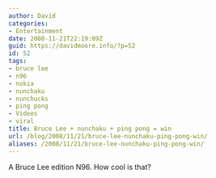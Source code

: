```yaml
---
author: David
categories:
- Entertainment
date: 2008-11-21T22:19:09Z
guid: https://davidmoore.info/?p=52
id: 52
tags:
- bruce lee
- n96
- nokia
- nunchaku
- nunchucks
- ping pong
- Videos
- viral
title: Bruce Lee + nunchaku + ping pong = win
url: /blog/2008/11/21/bruce-lee-nunchaku-ping-pong-win/
aliases: /2008/11/21/bruce-lee-nunchaku-ping-pong-win/
---
```


A Bruce Lee edition N96. How cool is that?